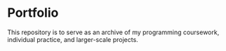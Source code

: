 # Portfolio

This repository is to serve as an archive of my programming coursework, individual practice, and larger-scale projects.
